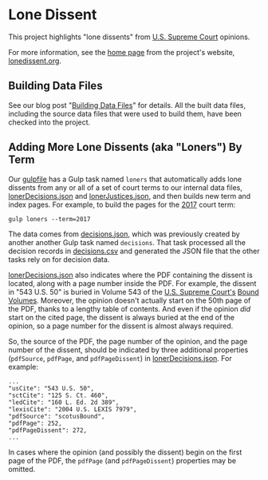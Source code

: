 # Lone Dissent

This project highlights "lone dissents" from [U.S. Supreme Court](https://www.supremecourt.gov) opinions.

For more information, see the [home page](index.md) from the project's website, [lonedissent.org](https://lonedissent.org).

## Building Data Files

See our blog post "[Building Data Files](_posts/2018-12-21-building-data-files.md)" for details.  All the built data files,
including the source data files that were used to build them, have been checked into the project.

## Adding More Lone Dissents (aka "Loners") By Term

Our [gulpfile](gulpfile.js) has a Gulp task named `loners` that automatically adds lone dissents from any or all of a set
of court terms to our internal data files, [lonerDecisions.json](_data/lonerDecisions.json) and [lonerJustices.json](_data/lonerJustices.json),
and then builds new term and index pages.  For example, to build the pages for the [2017](_pages/cases/loners/2017-10.md) court term:

    gulp loners --term=2017

The data comes from [decisions.json](results/decisions.json), which was previously created by another
another Gulp task named `decisions`.  That task processed all the decision records in [decisions.csv](sources/scdb/decisions.csv) and generated the JSON file that the other tasks rely on for decision data.

[lonerDecisions.json](_data/lonerDecisions.json) also indicates where the PDF containing the dissent is located,
along with a page number inside the PDF.  For example, the dissent in "543 U.S. 50" is buried in Volume 543 of the
[U.S. Supreme Court's](https://www.supremecourt.gov/) [Bound Volumes](https://www.supremecourt.gov/opinions/boundvolumes.aspx).  Moreover, the opinion doesn't actually start on the 50th page of the PDF, thanks to a lengthy
table of contents.  And even if the opinion *did* start on the cited page, the dissent is always buried at the end
of the opinion, so a page number for the dissent is almost always required.

So, the source of the PDF, the page number of the opinion, and the page number of the dissent,
should be indicated by three additional properties (`pdfSource`, `pdfPage`, and `pdfPageDissent`) in
[lonerDecisions.json](_data/lonerDecisions.json).  For example:

    ...
    "usCite": "543 U.S. 50",
    "sctCite": "125 S. Ct. 460",
    "ledCite": "160 L. Ed. 2d 389",
    "lexisCite": "2004 U.S. LEXIS 7979",
    "pdfSource": "scotusBound",
    "pdfPage": 252,
    "pdfPageDissent": 272,
    ...

In cases where the opinion (and possibly the dissent) begin on the first page of the PDF, the `pdfPage`
(and `pdfPageDissent`) properties may be omitted.
